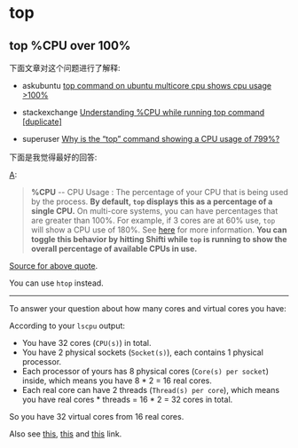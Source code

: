 # top





## top %CPU over 100%

下面文章对这个问题进行了解释: 

- askubuntu [top command on ubuntu multicore cpu shows cpu usage >100%](https://askubuntu.com/questions/707203/top-command-on-ubuntu-multicore-cpu-shows-cpu-usage-100)

- stackexchange [Understanding %CPU while running top command [duplicate]](https://unix.stackexchange.com/questions/145247/understanding-cpu-while-running-top-command)
- superuser [Why is the “top” command showing a CPU usage of 799%?](https://superuser.com/questions/457624/why-is-the-top-command-showing-a-cpu-usage-of-799)

下面是我觉得最好的回答:

[A](https://unix.stackexchange.com/a/145249): 

> **%CPU** -- CPU Usage : The percentage of your CPU that is being used by the process. **By default, `top` displays this as a percentage of a single CPU.** On multi-core systems, you can have percentages that are greater than 100%. For example, if 3 cores are at 60% use, `top` will show a CPU use of 180%. See [here](https://superuser.com/a/457634/333431) for more information. **You can toggle this behavior by hitting Shifti while `top` is running to show the overall percentage of available CPUs in use.**

[Source for above quote](https://superuser.com/a/575330/333431).

You can use `htop` instead.

------

To answer your question about how many cores and virtual cores you have:

According to your `lscpu` output:

- You have 32 cores (`CPU(s)`) in total.
- You have 2 physical sockets (`Socket(s)`), each contains 1 physical processor.
- Each processor of yours has 8 physical cores (`Core(s) per socket`) inside, which means you have 8 * 2 = 16 real cores.
- Each real core can have 2 threads (`Thread(s) per core`), which means you have real cores * threads = 16 * 2 = 32 cores in total.

So you have 32 virtual cores from 16 real cores.

Also see [this](http://buildwindows.wordpress.com/2012/12/13/virtualization-processor-core-logical-processor-virtual-processor-what-does-this-mean/), [this](https://kb.iu.edu/d/avfb) and [this](http://linuxconfig.org/getting-know-a-hardware-on-your-linux-box) link.